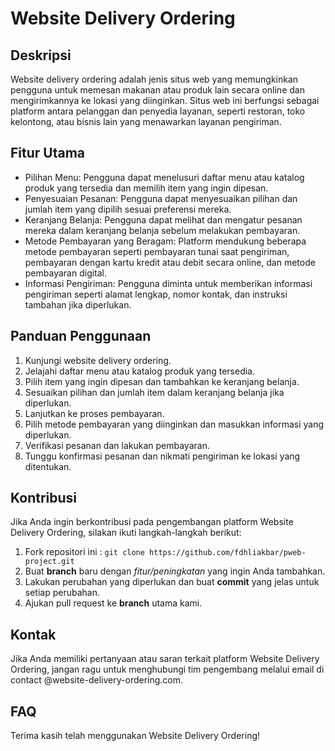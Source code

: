 # Website Delivery Ordering

## Deskripsi

Website delivery ordering adalah jenis situs web yang memungkinkan pengguna untuk memesan makanan atau produk lain secara online dan mengirimkannya ke lokasi yang diinginkan. Situs web ini berfungsi sebagai platform antara pelanggan dan penyedia layanan, seperti restoran, toko kelontong, atau bisnis lain yang menawarkan layanan pengiriman.

## Fitur Utama

- Pilihan Menu: Pengguna dapat menelusuri daftar menu atau katalog produk yang tersedia dan memilih item yang ingin dipesan.
- Penyesuaian Pesanan: Pengguna dapat menyesuaikan pilihan dan jumlah item yang dipilih sesuai preferensi mereka.
- Keranjang Belanja: Pengguna dapat melihat dan mengatur pesanan mereka dalam keranjang belanja sebelum melakukan pembayaran.
- Metode Pembayaran yang Beragam: Platform mendukung beberapa metode pembayaran seperti pembayaran tunai saat pengiriman, pembayaran dengan kartu kredit atau debit secara online, dan metode pembayaran digital.
- Informasi Pengiriman: Pengguna diminta untuk memberikan informasi pengiriman seperti alamat lengkap, nomor kontak, dan instruksi tambahan jika diperlukan.

## Panduan Penggunaan

1. Kunjungi website delivery ordering.
2. Jelajahi daftar menu atau katalog produk yang tersedia.
3. Pilih item yang ingin dipesan dan tambahkan ke keranjang belanja.
4. Sesuaikan pilihan dan jumlah item dalam keranjang belanja jika diperlukan.
5. Lanjutkan ke proses pembayaran.
6. Pilih metode pembayaran yang diinginkan dan masukkan informasi yang diperlukan.
7. Verifikasi pesanan dan lakukan pembayaran.
8. Tunggu konfirmasi pesanan dan nikmati pengiriman ke lokasi yang ditentukan.

## Kontribusi

Jika Anda ingin berkontribusi pada pengembangan platform Website Delivery Ordering, silakan ikuti langkah-langkah berikut:

1. Fork repositori ini : `git clone https://github.com/fdhliakbar/pweb-project.git`
2. Buat **branch** baru dengan _fitur/peningkatan_ yang ingin Anda tambahkan.
3. Lakukan perubahan yang diperlukan dan buat **commit** yang jelas untuk setiap perubahan.
4. Ajukan pull request ke **branch** utama kami.

## Kontak

Jika Anda memiliki pertanyaan atau saran terkait platform Website Delivery Ordering, jangan ragu untuk menghubungi tim pengembang melalui email di contact @website-delivery-ordering.com.

## FAQ

Terima kasih telah menggunakan Website Delivery Ordering!

<!-- gif nanti -->
